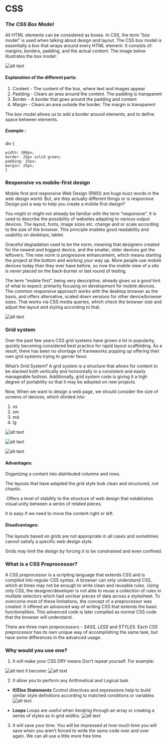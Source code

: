 # CSS
### *The CSS Box Model*
All HTML elements can be considered as boxes. In CSS, the term "box model" is used when talking about design and layout.
The CSS box model is essentially a box that wraps around every HTML element. It consists of: margins, borders, padding, and the actual content. The image below illustrates the box model:

![alt text](https://scontent-fra3-1.xx.fbcdn.net/v/t34.0-12/16426776_744692855693093_1436418574_n.jpg?oh=7ebec5afa81a8bca7649eb19f0841d16&oe=5891AC86)

#### Explanation of the different parts:

1. Content - The content of the box, where text and images appear
2. Padding - Clears an area around the content. The padding is transparent
3. Border - A border that goes around the padding and content
4. Margin - Clears an area outside the border. The margin is transparent

The box model allows us to add a border around elements, and to define space between elements.

##### Example :

div {

    width: 300px;
    border: 25px solid green;
    padding: 25px;
    margin: 25px;
    }




### Responsive vs mobile-first design

Mobile first and responsive Web Design (RWD) are huge buzz words in the web design world. But, are they actually different things or is responsive Design just a way to help you create a mobile first design?

You might or might not already be familiar with the term “responsive”. It is used to describe the possibility of websites adapting to various output devices. The layout, fonts, image sizes etc. change and or scale according to the size of the browser. This principle enables good readability and usability on desktops, tablet.

Graceful degradation used to be the norm, meaning that designers created for the newest and biggest device, and the smaller, older devices got the leftovers. The new norm is progressive enhancement, which means starting the project at the bottom and working your way up. More people use mobile devices today than they ever have before, so now the mobile view of a site is never placed on the back-burner or last round of testing.

The term “mobile first”, being very descriptive, already gives us a good hint of what to expect: primarily focusing on development for mobile devices. The common responsive approach works with the desktop browser as the basis, and offers alternative, scaled down versions for other device/browser sizes. That works via CSS media queries, which check the browser size and adjust the layout and styling according to that.



![alt text](http://metamonks.com/wp-content/uploads/responsive-vs-mobile-first-webdesign-022-1024x689.png "Responsive vs mobile-first design")

### Grid system

Over the past few years CSS grid systems have grown a lot in popularity, quickly becoming considered best practice for rapid layout scaffolding. As a result, there has been no shortage of frameworks popping up offering their own grid systems trying to garner favor.

What’s Grid System?
A grid system is a structure that allows for content to be stacked both vertically and horizontally in a consistent and easily manageable fashion. Additionally, grid system code is giving it a high degree of portability so that it may be adopted on new projects.


Now, When we want to design a web page, we should consider the size of screens of devices, which divided into:
1. xs 
2. sm 
3. md 
4. lg

![alt text](https://scontent-fra3-1.xx.fbcdn.net/v/t35.0-12/16388602_1839734452907384_288964415_o.png?oh=0b255e1a7d1b3815cec1e91571cef459&oe=58914AF4 "Medium & Large")

![alt text](https://scontent-fra3-1.xx.fbcdn.net/v/t35.0-12/16409761_1839734462907383_893359892_o.png?oh=6e635475f8b19ee5a3048703e0ba4b7f&oe=58914AC0 "small devices ")

![alt text](https://scontent-fra3-1.xx.fbcdn.net/v/t35.0-12/16409369_1839734456240717_1914908926_o.png?oh=987dfd71d95cf130692a413c05844b44&oe=589141FF "Responsive vs mobile-first design")


#### Advantages:

 Organizing a content into distributed columns and rows.

The layouts that have adapted the grid style look clean and structured,  not chaotic.

 Offers a level of stability to the structure of web design that establishes visual unity between a series of related pieces. 

It is easy if we need to move the content right or left.

#### Disadvantages:

The layouts based on grids are not appropriate in all cases and sometimes cannot satisfy a specific web design style.

Grids may limit the design by forcing it to be constrained and even confined.

### What is a CSS Preprocessor?

A CSS preprocessor is a scripting language that extends CSS and is compiled into regular CSS syntax. A browser can only understand CSS, which at times may not be enough to write clean and reusable rules. Using only CSS, the designer/developer is not able to reuse a collection of rules in multiple selectors which had unclear pieces of data across a stylesheet. To overcome most of these limitations, the concept of a preprocessor was created. It offered an advanced way of writing CSS that extends the basic functionalities. This advanced code is later compiled as normal CSS code that the browser will understand.

There are three main preprocessors – *SASS*, *LESS* and *STYLES*.
Each CSS preprocessor has its own unique way of accomplishing the same task, but have some  differences in the advanced usage.

### Why would you use one?
1. It will make your CSS DRY means Don’t repeat yourself. For example:

![alt text](https://scontent-fra3-1.xx.fbcdn.net/v/t34.0-12/16441646_1802172956714169_602525465_n.jpg?oh=afc5734c05f8b4c497851c59bf4b7e1c&oe=5891736D)
it become:
![alt text](https://scontent-fra3-1.xx.fbcdn.net/v/t34.0-12/16344508_1802173736714091_1975047297_n.jpg?oh=b069cdce5e706e2ebddd93704fd77c7d&oe=5891AD7E)

2. 	It allow you to  perform any Arithmetical and Logical task
* **If/Else Statements**
Control directives and expressions help to build similar style definitions according to matched conditions or variables
![alt text](https://scontent-fra3-1.xx.fbcdn.net/v/t34.0-12/16395692_1802175436713921_102095747_n.jpg?oh=08320bb3c0a0d627a68024d5f09a8c86&oe=5891B7A1)

* **Loops**
Loops are useful when iterating through an array or creating a series of styles as in grid widths. 
![alt text](https://scontent-fra3-1.xx.fbcdn.net/v/t34.0-12/16443342_1802175813380550_252952704_n.jpg?oh=fb4bd57eaf7159b258b772784890c751&oe=5891B557)
3. It will save your time. You will be impressed at how much time you will save when you aren’t forced to write the same code over and over again. We can all use a little more free time.











